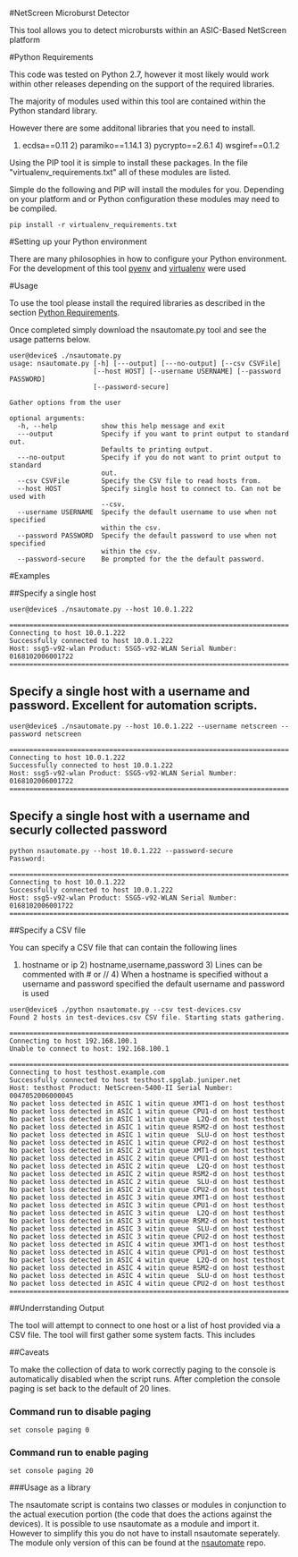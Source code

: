 #NetScreen Microburst Detector

This tool allows you to detect microbursts within an ASIC-Based NetScreen platform

#Python Requirements

This code was tested on Python 2.7, however it most likely would work within other releases depending on the support of the required libraries.

The majority of modules used within this tool are contained within the Python standard library.

However there are some additonal libraries that you need to install.

1) ecdsa==0.11 2) paramiko==1.14.1 3) pycrypto==2.6.1 4) wsgiref==0.1.2

Using the PIP tool it is simple to install these packages. In the file "virtualenv_requirements.txt" all of these modules are listed.

Simple do the following and PIP will install the modules for you. Depending on your platform and or Python configuration these modules may need to be compiled.

```
pip install -r virtualenv_requirements.txt
```

#Setting up your Python environment

There are many philosophies in how to configure your Python environment. For the development of this tool [pyenv](https://github.com/yyuu/pyenv) and [virtualenv](https://github.com/yyuu/pyenv-virtualenv) were used

#Usage

To use the tool please install the required libraries as described in the section [Python Requirements](https://github.com/JNPRAutomate/nsmburst-detector#python-requirements).

Once completed simply download the nsautomate.py tool and see the usage patterns below.

```
user@device$ ./nsautomate.py
usage: nsautomate.py [-h] [---output] [---no-output] [--csv CSVFile]
                     [--host HOST] [--username USERNAME] [--password PASSWORD]
                     [--password-secure]

Gather options from the user

optional arguments:
  -h, --help           show this help message and exit
  ---output            Specify if you want to print output to standard out.
                       Defaults to printing output.
  ---no-output         Specify if you do not want to print output to standard
                       out.
  --csv CSVFile        Specify the CSV file to read hosts from.
  --host HOST          Specify single host to connect to. Can not be used with
                       --csv.
  --username USERNAME  Specify the default username to use when not specified
                       within the csv.
  --password PASSWORD  Specify the default password to use when not specified
                       within the csv.
  --password-secure    Be prompted for the the default password.

```

#Examples

##Specify a single host

```
user@device$ ./nsautomate.py --host 10.0.1.222

======================================================================
Connecting to host 10.0.1.222
Successfully connected to host 10.0.1.222
Host: ssg5-v92-wlan Product: SSG5-v92-WLAN Serial Number: 0168102006001722
======================================================================
```

Specify a single host with a username and password. Excellent for automation scripts.
-------------------------------------------------------------------------------------

```
user@device$ ./nsautomate.py --host 10.0.1.222 --username netscreen --password netscreen

======================================================================
Connecting to host 10.0.1.222
Successfully connected to host 10.0.1.222
Host: ssg5-v92-wlan Product: SSG5-v92-WLAN Serial Number: 0168102006001722
======================================================================
```

Specify a single host with a username and securly collected password
--------------------------------------------------------------------

```
python nsautomate.py --host 10.0.1.222 --password-secure
Password:

======================================================================
Connecting to host 10.0.1.222
Successfully connected to host 10.0.1.222
Host: ssg5-v92-wlan Product: SSG5-v92-WLAN Serial Number: 0168102006001722
======================================================================
```

##Specify a CSV file

You can specify a CSV file that can contain the following lines

1) hostname or ip 2) hostname,username,password 3) Lines can be commented with # or // 4) When a hostname is specified without a username and password specified the default username and password is used

```
user@device$ ./python nsautomate.py --csv test-devices.csv
Found 2 hosts in test-devices.csv CSV file. Starting stats gathering.

======================================================================
Connecting to host 192.168.100.1
Unable to connect to host: 192.168.100.1

======================================================================
Connecting to host testhost.example.com
Successfully connected to host testhost.spglab.juniper.net
Host: testhost Product: NetScreen-5400-II Serial Number: 0047052006000045
No packet loss detected in ASIC 1 witin queue XMT1-d on host testhost
No packet loss detected in ASIC 1 witin queue CPU1-d on host testhost
No packet loss detected in ASIC 1 witin queue  L2Q-d on host testhost
No packet loss detected in ASIC 1 witin queue RSM2-d on host testhost
No packet loss detected in ASIC 1 witin queue  SLU-d on host testhost
No packet loss detected in ASIC 1 witin queue CPU2-d on host testhost
No packet loss detected in ASIC 2 witin queue XMT1-d on host testhost
No packet loss detected in ASIC 2 witin queue CPU1-d on host testhost
No packet loss detected in ASIC 2 witin queue  L2Q-d on host testhost
No packet loss detected in ASIC 2 witin queue RSM2-d on host testhost
No packet loss detected in ASIC 2 witin queue  SLU-d on host testhost
No packet loss detected in ASIC 2 witin queue CPU2-d on host testhost
No packet loss detected in ASIC 3 witin queue XMT1-d on host testhost
No packet loss detected in ASIC 3 witin queue CPU1-d on host testhost
No packet loss detected in ASIC 3 witin queue  L2Q-d on host testhost
No packet loss detected in ASIC 3 witin queue RSM2-d on host testhost
No packet loss detected in ASIC 3 witin queue  SLU-d on host testhost
No packet loss detected in ASIC 3 witin queue CPU2-d on host testhost
No packet loss detected in ASIC 4 witin queue XMT1-d on host testhost
No packet loss detected in ASIC 4 witin queue CPU1-d on host testhost
No packet loss detected in ASIC 4 witin queue  L2Q-d on host testhost
No packet loss detected in ASIC 4 witin queue RSM2-d on host testhost
No packet loss detected in ASIC 4 witin queue  SLU-d on host testhost
No packet loss detected in ASIC 4 witin queue CPU2-d on host testhost
======================================================================
```

##Underrstanding Output

The tool will attempt to connect to one host or a list of host provided via a CSV file. The tool will first gather some system facts. This includes

##Caveats

To make the collection of data to work correctly paging to the console is automatically disabled when the script runs. After completion the console paging is set back to the default of 20 lines.

### Command run to disable paging

```
set console paging 0
```

### Command run to enable paging

```
set console paging 20
```

###Usage as a library

The nsautomate script is contains two classes or modules in conjunction to the actual execution portion (the code that does the actions against the devices). It is possible to use nsautomate as a module and import it. However to simplify this you do not have to install nsautomate seperately. The module only version of this can be found at the [nsautomate](https://github.com/JNPRAutomate/nsautomate) repo.
